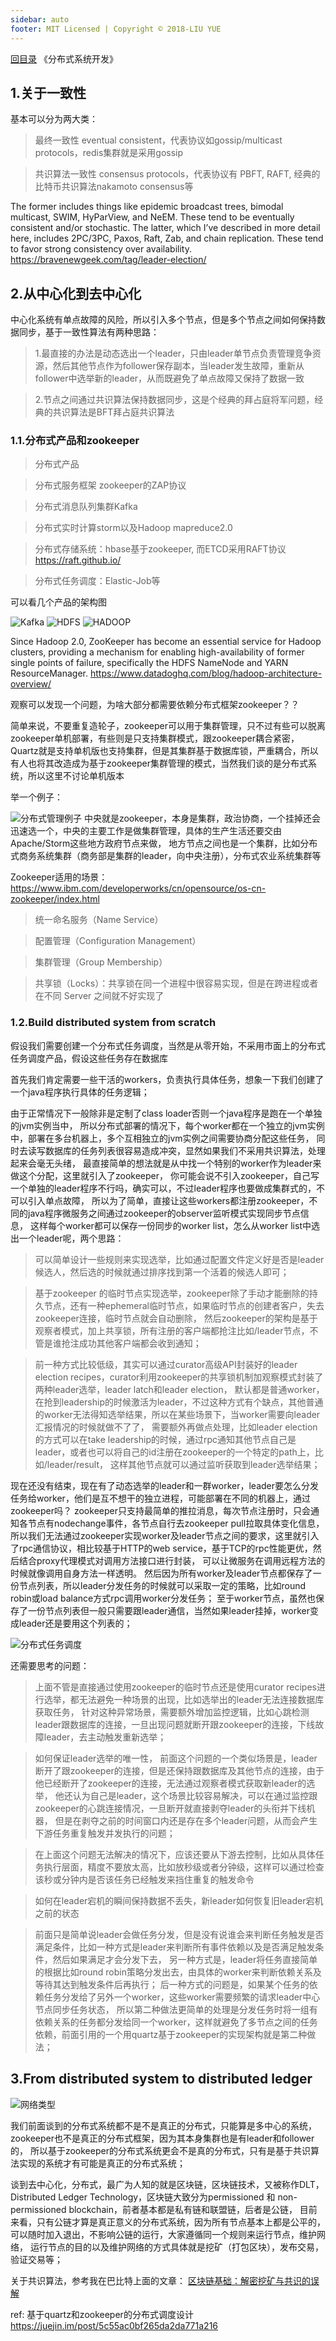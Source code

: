 ```yaml
---
sidebar: auto
footer: MIT Licensed | Copyright © 2018-LIU YUE
---
```


[回目录](/docs/software)  《分布式系统开发》

## 1.关于一致性

基本可以分为两大类：
>最终一致性 eventual consistent，代表协议如gossip/multicast protocols，redis集群就是采用gossip

>共识算法一致性 consensus protocols，代表协议有 PBFT, RAFT, 经典的比特币共识算法nakamoto consensus等

The former includes things like epidemic broadcast trees, bimodal multicast, SWIM, HyParView, and NeEM. These tend to be eventually consistent and/or stochastic. 
The latter, which I’ve described in more detail here, includes 2PC/3PC, Paxos, Raft, Zab, and chain replication. These tend to favor strong consistency over availability.
https://bravenewgeek.com/tag/leader-election/

## 2.从中心化到去中心化

中心化系统有单点故障的风险，所以引入多个节点，但是多个节点之间如何保持数据同步，基于一致性算法有两种思路：
>1.最直接的办法是动态选出一个leader，只由leader单节点负责管理竞争资源，然后其他节点作为follower保存副本，当leader发生故障，重新从follower中选举新的leader，从而既避免了单点故障又保持了数据一致

>2.节点之间通过共识算法保持数据同步，这是个经典的拜占庭将军问题，经典的共识算法是BFT拜占庭共识算法

### 1.1.分布式产品和zookeeper

>分布式产品

>分布式服务框架 zookeeper的ZAP协议

>分布式消息队列集群Kafka

>分布式实时计算storm以及Hadoop mapreduce2.0

>分布式存储系统：hbase基于zookeeper, 而ETCD采用RAFT协议 https://raft.github.io/

>分布式任务调度：Elastic-Job等

可以看几个产品的架构图

![Kafka](/docs/docs_image/software/distrubuted_system1.png)
![HDFS](/docs/docs_image/software/distrubuted_system2.png)
![HADOOP](/docs/docs_image/software/distrubuted_system3.png)

Since Hadoop 2.0, ZooKeeper has become an essential service for Hadoop clusters, providing a mechanism for enabling high-availability of former single points of failure, specifically the HDFS NameNode and YARN ResourceManager.
https://www.datadoghq.com/blog/hadoop-architecture-overview/

观察可以发现一个问题，为啥大部分都需要依赖分布式框架zookeeper？？

简单来说，不要重复造轮子，zookeeper可以用于集群管理，只不过有些可以脱离zookeeper单机部署，有些则是只支持集群模式，跟zookeeper耦合紧密，
Quartz就是支持单机版也支持集群，但是其集群基于数据库锁，严重耦合，所以有人也将其改造成为基于zookeeper集群管理的模式，当然我们谈的是分布式系统，所以这里不讨论单机版本

举一个例子：

![分布式管理例子](/docs/docs_image/software/distrubuted_system4.png)
中央就是zookeeper，本身是集群，政治协商，一个挂掉还会迅速选一个，中央的主要工作是做集群管理，具体的生产生活还要交由Apache/Storm这些地方政府节点来做，
地方节点之间也是一个集群，比如分布式商务系统集群（商务部是集群的leader，向中央注册），分布式农业系统集群等

Zookeeper适用的场景：
https://www.ibm.com/developerworks/cn/opensource/os-cn-zookeeper/index.html

>统一命名服务（Name Service）

>配置管理（Configuration Management）

>集群管理（Group Membership）

>共享锁（Locks）：共享锁在同一个进程中很容易实现，但是在跨进程或者在不同 Server 之间就不好实现了

### 1.2.Build distributed system from scratch

假设我们需要创建一个分布式任务调度，当然是从零开始，不采用市面上的分布式任务调度产品，假设这些任务存在数据库

首先我们肯定需要一些干活的workers，负责执行具体任务，想象一下我们创建了一个java程序执行具体的任务逻辑；

由于正常情况下一般除非是定制了class loader否则一个java程序是跑在一个单独的jvm实例当中，
所以分布式部署的情况下，每个worker都在一个独立的jvm实例中，部署在多台机器上，多个互相独立的jvm实例之间需要协商分配这些任务，
同时去读写数据库的任务列表很容易造成冲突，显然如果我们不采用共识算法，处理起来会毫无头绪，
最直接简单的想法就是从中找一个特别的worker作为leader来做这个分配，这里就引入了zookeeper，
你可能会说不引入zookeeper，自己写一个单独的leader程序不行吗，确实可以，不过leader程序也要做成集群式的，不可以引入单点故障，
所以为了简单，直接让这些workers都注册zookeeper，不同的java程序微服务之间通过zookeeper的observer监听模式实现同步节点信息，
这样每个worker都可以保存一份同步的worker list，怎么从worker list中选出一个leader呢，两个思路：

>可以简单设计一些规则来实现选举，比如通过配置文件定义好是否是leader候选人，然后选的时候就通过排序找到第一个活着的候选人即可；

>基于zookeeper 的临时节点实现选举，zookeeper除了手动才能删除的持久节点，还有一种ephemeral临时节点，如果临时节点的创建者客户，失去zookeeper连接，临时节点就会自动删除，
然后zookeeper的架构是基于观察者模式，加上共享锁，所有注册的客户端都抢注比如/leader节点，不管是谁抢注成功其他客户端都会收到通知；

>前一种方式比较低级，其实可以通过curator高级API封装好的leader election recipes，curator利用zookeeper的共享锁机制加观察模式封装了两种leader选举，leader latch和leader election，
默认都是普通worker，在抢到leadership的时候激活为leader，不过这种方式有个缺点，其他普通的worker无法得知选举结果，所以在某些场景下，当worker需要向leader汇报情况的时候就做不了了，
需要额外再做点处理，比如leader election的方式可以在take leadership的时候，通过rpc通知其他节点自己是leader，或者也可以将自己的id注册在zookeeper的一个特定的path上，比如/leader/result，
这样其他节点就可以通过监听获取到leader选举结果；

现在还没有结束，现在有了动态选举的leader和一群worker，leader要怎么分发任务给worker，他们是互不想干的独立进程，可能部署在不同的机器上，通过zookeeper吗？
zookeeper只支持最简单的推拉消息，每次节点注册时，只会通知各节点有nodechange事件，各节点自行去zookeeper pull拉取具体变化信息，
所以我们无法通过zookeeper实现worker及leader节点之间的要求，这里就引入了rpc通信协议，相比较基于HTTP的web service，基于TCP的rpc性能更优，然后结合proxy代理模式对调用方法接口进行封装，
可以让微服务在调用远程方法的时候就像调用自身方法一样透明。
然后因为所有worker及leader节点都保存了一份节点列表，所以leader分发任务的时候就可以采取一定的策略，比如round robin或load balance方式rpc调用worker分发任务；
至于worker节点，虽然也保存了一份节点列表但一般只需要跟leader通信，当然如果leader挂掉，worker变成leader还是要用这个列表的；

![分布式任务调度](/docs/docs_image/software/distrubuted_system5.png)

还需要思考的问题：

>上面不管是直接通过使用zookeeper的临时节点还是使用curator recipes进行选举，都无法避免一种场景的出现，比如选举出的leader无法连接数据库获取任务，
针对这种异常场景，需要额外增加监控逻辑，比如心跳检测leader跟数据库的连接，一旦出现问题就断开跟zookeeper的连接，下线故障leader，去主动触发重新选举；

>如何保证leader选举的唯一性，
前面这个问题的一个类似场景是，leader断开了跟zookeeper的连接，但是还保持跟数据库及其他节点的连接，由于他已经断开了zookeeper的连接，无法通过观察者模式获取新leader的选举，
他还认为自己是leader，这个场景比较容易解决，可以在通过监控跟zookeeper的心跳连接情况，一旦断开就直接剥夺leader的头衔并下线机器，
但是在剥夺之前的时间窗口内还是存在多个leader问题，从而会产生下游任务重复触发并发执行的问题；

>在上面这个问题无法解决的情况下，应该还要从下游去控制，比如从具体任务执行层面，精度不要放太高，比如放秒级或者分钟级，这样可以通过检查该秒或分钟内是否该任务已经触发来挡住重复的触发命令

>如何在leader宕机的瞬间保持数据不丢失，新leader如何恢复旧leader宕机之前的状态

>前面只是简单说leader会做任务分发，但是没有说谁会来判断任务触发是否满足条件，比如一种方式是leader来判断所有事件依赖以及是否满足触发条件，然后如果满足才会分发下去，
另一种方式是，leader将任务直接简单的根据比如round robin策略分发出去，由具体的worker来判断依赖关系及等待其达到触发条件后再执行；
后一种方式的问题是，如果某个任务的依赖任务分发给了另外一个worker，这些worker需要频繁的请求leader中心节点同步任务状态，
所以第二种做法更简单的处理是分发任务时将一组有依赖关系的任务都分发给同一个worker，这样就避免了多节点之间的任务依赖，前面引用的一个用quartz基于zookeeper的实现架构就是第二种做法；

## 3.From distributed system to distributed ledger


![网络类型](/docs/docs_image/software/distrubuted_system6.png)

我们前面谈到的分布式系统都不是不是真正的分布式，只能算是多中心的系统，zookeeper也不是真正的分布式框架，因为其本身集群也是有leader和follower的，
所以基于zookeeper的分布式系统更会不是真的分布式，只有是基于共识算法实现的系统才有可能是真正的分布式系统；

谈到去中心化，分布式，最广为人知的就是区块链，区块链技术，又被称作DLT，Distributed Ledger Technology，区块链大致分为permissioned 和 non-permissioned blockchain，前者基本都是私有链和联盟链，后者是公链，
目前来看，只有公链才算是真正意义的分布式系统，因为所有节点基本上都是公平的，可以随时加入退出，不影响公链的运行，大家遵循同一个规则来运行节点，维护网络，
运行节点的目的以及维护网络的方式具体就是挖矿（打包区块），发布交易，验证交易等；

关于共识算法，参考我在巴比特上面的文章：
[区块链基础：解密挖矿与共识的误解](https://www.8btc.com/media/393154)

ref:
基于quartz和zookeeper的分布式调度设计 https://juejin.im/post/5c55ac0bf265da2da771a216




